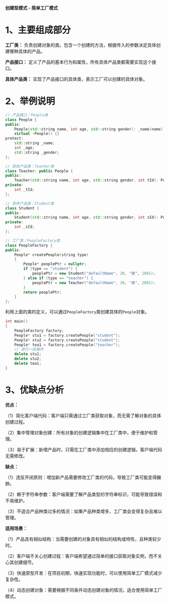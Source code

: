**创建型模式 - 简单工厂模式**

# 1、主要组成部分

**工厂类：** 负责创建对象的类。包含一个创建的方法，根据传入的参数决定具体创建哪种具体的产品。

**产品接口：** 定义了产品的基本行为和属性，所有具体产品类都需要实现这个接口。

**具体产品类：** 实现了产品接口的具体类，表示工厂可以创建的具体对象。

# 2、举例说明

```C++
// 产品接口：People类
class People {
public:
    People(std::string name, int age, std::string gender): _name(name), _age(age), _gender(gender) {}
    virtual ~People() {}
protect:
    std::string _name;
    int _age;
    std::string _gender;
};

// 具体产品类：Teacher类
class Teacher: public People {
public:
    Teacher(std::string name, int age, std::string gender, int tId): People(name, age, gender), _tId(tId) {}
private:
    int _tId;
};

// 具体产品类：Student类
class Student {
public:
    Student(std::string name, int age, std::string gender, int sId): People(name, age, gender), _sId(sId) {}
private:
    int _sId;
};

// 工厂类：PeopleFactory类
class PeopleFactory {
public:
    People* createPeople(string type)
    {
        People* peoplePtr = nullptr;
        if (type == "student") {
            peoplePtr = new Student("defaultName", 20, "男", 1001);
        } else if (type == "teacher") {
            peoplePtr = new Teacher("defaultName", 30, "男", 2001);
        }
        return peoplePtr;
    }
};
```

利用上面的类的定义，可以通过`PeopleFactory`类创建具体的`People`对象。

```C++
int main()
{
    PeopleFactory factory;
    People* stu1 = factory.createPeople("student");
    People* stu2 = factory.createPeople("student");
    People* tea1 = factory.createPeople("teacher");
    // 进行一些操作
    delete stu1;
    delete stu2;
    delete tea1;
}
```

# 3、优缺点分析

**优点：**

（1）简化客户端代码：客户端只需通过工厂类获取对象，而无需了解对象的具体创建过程。

（2）集中管理对象创建：所有对象的创建逻辑集中在工厂类中，便于维护和管理。

（3）易于扩展：新增产品时，只需在工厂类中添加相应的创建逻辑，客户端代码无需修改。

**缺点：**

（1）违反开闭原则：增加新产品需要修改工厂类的代码，导致工厂类可能变得臃肿。

（2）赖于字符串参数：客户端需要了解产品类型的字符串标识，可能导致错误和不易维护。

（3）不适合产品种类过多的情况：如果产品种类增多，工厂类会变得复杂且难以管理。

**适用场景：**

（1）产品具有相似结构：当需要创建的对象具有相似的结构或特性，且种类较少时。

（2）客户端不关心创建过程：客户端希望通过简单的接口获取对象实例，而不关心其创建细节。

（3）快速原型开发：在项目初期，快速实现功能时，可以使用简单工厂模式减少复杂性。

（4）动态创建对象：需要根据不同条件动态创建对象的情况，适合使用简单工厂模式。